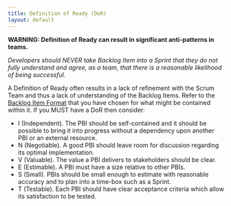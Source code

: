 ```yaml
---
title: Definition of Ready (DoR)
layout: default
---
```

**WARNING: Definition of Ready can result in significant anti-patterns in teams.** 

_Developers should NEVER take Backlog Item into a Sprint that they do not fully understand and agree, as a team, that there is a reasonable likelihood of being successful._

A Definition of Ready often results in a lack of refinement with the Scrum Team and thus a lack of understanding of the Backlog Items. Refer to the [Backlog Item Format](/Project-Management/Agile-Ways-of-Working/Complementary-Practices/Writing-Backlog-Items) that you have chosen for what might be contained within it. If you MUST have a DoR then consider:

- I (Independent). The PBI should be self-contained and it should be possible to bring it into progress without a dependency upon another PBI or an external resource.
- N (Negotiable). A good PBI should leave room for discussion regarding its optimal implementation.
- V (Valuable). The value a PBI delivers to stakeholders should be clear.
- E (Estimable). A PBI must have a size relative to other PBIs.
- S (Small). PBIs should be small enough to estimate with reasonable accuracy and to plan into a time-box such as a Sprint.
- T (Testable). Each PBI should have clear acceptance criteria which allow its satisfaction to be tested.

